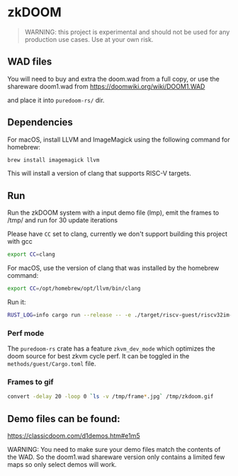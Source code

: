 # zkDOOM

> WARNING: this project is experimental and should not be used for any production use cases. Use at your own risk.

## WAD files

You will need to buy and extra the doom.wad from a full copy, or use the shareware doom1.wad from https://doomwiki.org/wiki/DOOM1.WAD

and place it into `puredoom-rs/` dir.

## Dependencies

For macOS, install LLVM and ImageMagick using the following command for homebrew:

```bash
brew install imagemagick llvm
```

This will install a version of clang that supports RISC-V targets.

## Run

Run the zkDOOM system with a input demo file (lmp), emit the frames to /tmp/ and run for 30 update iterations

Please have `CC` set to clang, currently we don't support building this project with gcc
```bash
export CC=clang
```

For macOS, use the version of clang that was installed by the homebrew command:
```bash
export CC=/opt/homebrew/opt/llvm/bin/clang
```

Run it:

```bash
RUST_LOG=info cargo run --release -- -e ./target/riscv-guest/riscv32im-risc0-zkvm-elf/release/doom -d ./e1m5sec.lmp -f /tmp -u 30
```

### Perf mode

The `puredoom-rs` crate has a feature `zkvm_dev_mode` which optimizes the doom source for best zkvm cycle perf. It can be toggled in the `methods/guest/Cargo.toml` file.

### Frames to gif

```bash
convert -delay 20 -loop 0 `ls -v /tmp/frame*.jpg` /tmp/zkdoom.gif
```

## Demo files can be found:

https://classicdoom.com/d1demos.htm#e1m5

WARNING: You need to make sure your demo files match the contents of the WAD. So the doom1.wad shareware version only contains a limited few maps so only select demos will work.
